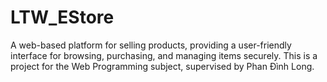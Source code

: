 # LTW_EStore
A web-based platform for selling products, providing a user-friendly interface for browsing, purchasing, and managing items securely. This is a project for the Web Programming subject, supervised by Phan Đình Long.
